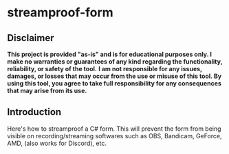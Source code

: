 # streamproof-form

## Disclaimer

**This project is provided "as-is" and is for educational purposes only. I make no warranties or guarantees of any kind regarding the functionality, reliability, or safety of the tool.**
**I am not responsible for any issues, damages, or losses that may occur from the use or misuse of this tool. By using this tool, you agree to take full responsibility for any consequences that may arise from its use.**

## Introduction
Here's how to streamproof a C# form. This will prevent the form from being visible on recording/streaming softwares such as OBS, Bandicam, GeForce, AMD, (also works for Discord), etc.
